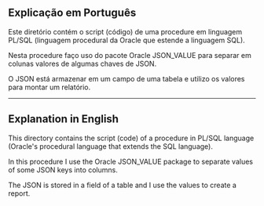 ## Explicação em Português

Este diretório contém o script (código) de uma procedure em linguagem PL/SQL (linguagem procedural da Oracle que estende a linguagem SQL).

Nesta procedure faço uso do pacote Oracle JSON_VALUE para separar em colunas valores de algumas chaves de JSON.

O JSON está armazenar em um campo de uma tabela e utilizo os valores para montar um relatório.


---


## Explanation in English

This directory contains the script (code) of a procedure in PL/SQL language (Oracle's procedural language that extends the SQL language).

In this procedure I use the Oracle JSON_VALUE package to separate values of some JSON keys into columns.

The JSON is stored in a field of a table and I use the values to create a report.
